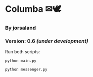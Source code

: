 # Columba &#9993;&#128330;

### By jorsaland

### Version: 0.6 *(under development)*

Run both scripts:

`python main.py`

`python messenger.py`